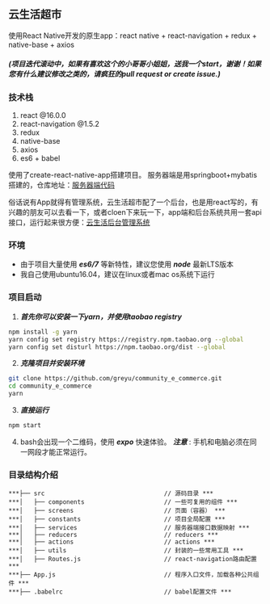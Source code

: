 ## 云生活超市
使用React Native开发的原生app：react native + react-navigation + redux + native-base + axios
##### (项目迭代滚动中，如果有喜欢这个的小哥哥小姐姐，送我一个start，谢谢！如果您有什么建议修改之类的，请疯狂的pull request or create issue.)

### 技术栈
1. react @16.0.0
2. react-navigation @1.5.2
3. redux
4. native-base
5. axios
7. es6 + babel

使用了create-react-native-app搭建项目。 服务器端是用springboot+mybatis搭建的，仓库地址：[服务器端代码](https://github.com/greyu/backend_cloud_commodity)

俗话说有App就得有管理系统，云生活超市配了一个后台，也是用react写的，有兴趣的朋友可以去看一下，或者cloen下来玩一下，app端和后台系统共用一套api接口，运行起来很方便：[云生活后台管理系统](https://github.com/greyu/cms_community_e_commerce)

### 环境
* 由于项目大量使用 ***es6/7*** 等新特性，建议您使用 ***node*** 最新LTS版本
* 我自己使用ubuntu16.04，建议在linux或者mac os系统下运行

### 项目启动
1. ***首先你可以安装一下yarn，并使用taobao registry***
```bash
npm install -g yarn
yarn config set registry https://registry.npm.taobao.org --global
yarn config set disturl https://npm.taobao.org/dist --global
```
2. ***克隆项目并安装环境***
```bash
git clone https://github.com/greyu/community_e_commerce.git
cd community_e_commerce
yarn
```
3. ***直接运行***
```bash
npm start
```
4. bash会出现一个二维码，使用 ***expo*** 快速体验。 ***注意*** : 手机和电脑必须在同一网段才能正常运行。

### 目录结构介绍
```  
***├── src                                 // 源码目录 ***  
***│   ├── components                      // 一些可复用的组件 ***  
***│   ├── screens                         // 页面（容器） ***
***│   ├── constants                       // 项目全局配置 ***  
***│   ├── services                        // 服务器端接口数据映射 ***  
***│   ├── reducers                        // reducers ***  
***│   ├── actions                         // actions ***  
***│   ├── utils                           // 封装的一些常用工具 ***  
***│   ├── Routes.js                       // react-navigation路由配置 ***
***├── App.js                              // 程序入口文件，加载各种公共组件 ***  
***├── .babelrc                            // babel配置文件 ***  
```
